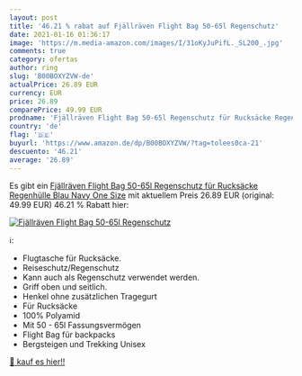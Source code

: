 ```yaml
---
layout: post
title: '46.21 % rabat auf Fjällräven Flight Bag 50-65l Regenschutz'
date: 2021-01-16 01:36:17
image: 'https://m.media-amazon.com/images/I/31oKyJuPifL._SL200_.jpg'
comments: true
category: ofertas
author: ring
slug: 'B00BOXYZVW-de'
actualPrice: 26.89 EUR
currency: EUR
price: 26.89
comparePrice: 49.99 EUR
prodname: 'Fjällräven Flight Bag 50-65l Regenschutz für Rucksäcke Regenhülle  Blau  Navy   One Size'
country: 'de'
flag: '🇩🇪'
buyurl: 'https://www.amazon.de/dp/B00BOXYZVW/?tag=tolees0ca-21'
descuento: '46.21'
average: '26.89'
---
```


Es gibt ein [Fjällräven Flight Bag 50-65l Regenschutz für Rucksäcke Regenhülle  Blau  Navy   One Size](https://www.amazon.de/dp/B00BOXYZVW/?tag=tolees0ca-21) mit aktuellem Preis 26.89 EUR (original: 49.99 EUR) 46.21 % Rabatt hier:

[![Fjällräven Flight Bag 50-65l Regenschutz](https://m.media-amazon.com/images/I/31oKyJuPifL._SL200_.jpg)](https://www.amazon.de/dp/B00BOXYZVW/?tag=tolees0ca-21)

ℹ️:

- Flugtasche für Rucksäcke.
- Reiseschutz/Regenschutz
- Kann auch als Regenschutz verwendet werden.
- Griff oben und seitlich.
- Henkel ohne zusätzlichen Tragegurt
- Für Rucksäcke
- 100% Polyamid
- Mit 50 - 65l Fassungsvermögen
- Flight Bag für backpacks
- Bergsteigen und Trekking Unisex

[🛒 kauf es hier!!](https://www.amazon.de/dp/B00BOXYZVW/?tag=tolees0ca-21)
